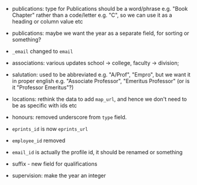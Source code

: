 * publications: type for Publications should be a word/phrase e.g. "Book Chapter" rather than a code/letter e.g. "C", so we can use it as a heading or column value etc

* publications: maybe we want the year as a separate field, for sorting or something?

* `_email` changed to `email`

* associations: various updates school -> college, faculty -> division; 

* salutation: used to be abbreviated e.g. "A/Prof", "Empro", but we want it in proper english e.g. "Associate Professor", "Emeritus Professor" (or is it "Professor Emeritus"?)

* locations: rethink the data to add `map_url`, and hence we don't need to be as specific with ids etc

* honours: removed underscore from `type` field.

* `eprints_id` is now `eprints_url`

* `employee_id` removed

* `email_id` is actually the profile id, it should be renamed or something

* suffix - new field for qualifications

* supervision: make the year an integer